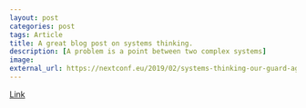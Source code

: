```yaml
---
layout: post
categories: post
tags: Article
title: A great blog post on systems thinking.
description: [A problem is a point between two complex systems]
image: 
external_url: https://nextconf.eu/2019/02/systems-thinking-our-guard-against-unintended-consequences/
---
```

[Link](https://nextconf.eu/2019/02/systems-thinking-our-guard-against-unintended-consequences/)